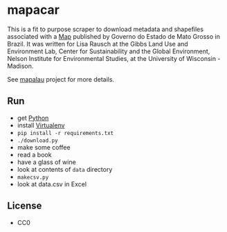 mapacar
=======

This is a fit to purpose scraper to download metadata and shapefiles associated
with a [Map](http://monitoramento.sema.mt.gov.br/navegadores/MapaCar.html) published by Governo do Estado de Mato Grosso in Brazil. It was written for Lisa Rausch at the Gibbs Land Use and Environment Lab, Center for Sustainability and the Global Environment, Nelson Institute for Environmental Studies, at the University of Wisconsin - Madison.

See [mapalau](http://github.com/edsu/mapalau) project for more details.

Run
---

* get [Python](http://python.org/download)
* install [Virtualenv](http://www.virtualenv.org/en/latest/)
* `pip install -r requirements.txt`
* `./download.py`
* make some coffee
* read a book
* have a glass of wine
* look at contents of `data` directory
* `makecsv.py`
* look at data.csv in Excel

License
-------

* CC0



